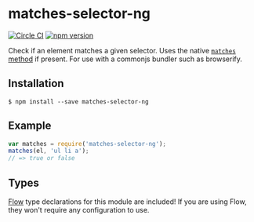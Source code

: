 # matches-selector-ng

[![Circle CI](https://circleci.com/gh/AgentME/matches-selector-ng.svg?style=shield)](https://circleci.com/gh/AgentME/matches-selector-ng)
[![npm version](https://badge.fury.io/js/matches-selector-ng.svg)](https://badge.fury.io/js/matches-selector-ng)

Check if an element matches a given selector. Uses the native
[`matches` method](https://developer.mozilla.org/en-US/docs/Web/API/Element/matches)
if present. For use with a commonjs bundler such as browserify.

## Installation

    $ npm install --save matches-selector-ng

## Example

```js
var matches = require('matches-selector-ng');
matches(el, 'ul li a');
// => true or false
```

## Types

[Flow](https://flowtype.org/) type declarations for this module are included!
If you are using Flow, they won't require any configuration to use.
